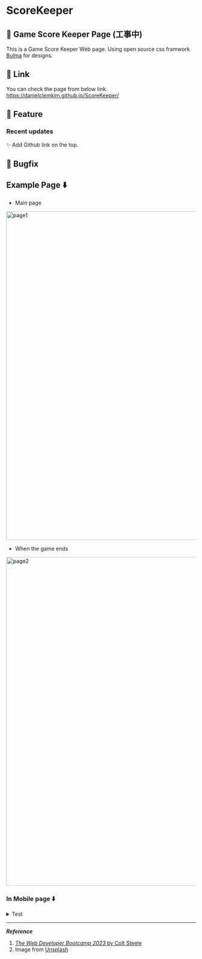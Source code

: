 # ScoreKeeper

## :rabbit: Game Score Keeper Page (工事中)
This is a Game Score Keeper Web page.
Using open source css framwork [Bulma](https://bulma.io/) for designs.

## :rabbit: Link
You can check the page from below link. <br>
https://danielclemkim.github.io/ScoreKeeper/

## :rabbit: Feature
### Recent updates

✨ Add Github link on the top.
## :bug: Bugfix

## Example Page ⬇️
- Main page
<img width="873" alt="page1" src="https://github.com/DanielClemKim/ScoreKeeper/assets/106340297/91ef1ce7-6d63-4579-9669-032d682bc08c">

- When the game ends
<img width="873" alt="page2" src="https://github.com/DanielClemKim/ScoreKeeper/assets/106340297/0557f07b-3c6c-49b7-b017-88450ee5e923">

### In Mobile page ⬇️
<details>
  <summary>Test</summary>
  <img width="422" alt="page3" src="https://github.com/DanielClemKim/ScoreKeeper/assets/106340297/a0067cc3-7594-4bc9-80f9-052f81a359e3">
  <img width="422" alt="page4" src="https://github.com/DanielClemKim/ScoreKeeper/assets/106340297/fab9010a-3d1f-47b5-beee-bf93c9ee860a">
</details>

<hr>

***Reference***
1. [_The Web Developer Bootcamp 2023_ by Colt Steele](https://www.udemy.com/share/105vzw3@Kh4GMxDaMBSPu6-cHVp-P6QoX0TGwJk0ncMMYSGA45EQ18gOB81K85aSNk2BFu6gew==/)
2. Image from [Unsplash](https://unsplash.com/)
